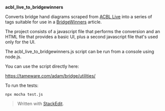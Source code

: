 **acbl_live_to_bridgewinners**

Converts bridge hand diagrams scraped from [ACBL Live](live.acbl.org) into a series of tags suitable for use in a [BridgeWinners](BridgeWinners.com) article.

The project consists of a javascript file that performs the conversion and an HTML file that provides a basic UI, plus a second javascript file that's used only for the UI.

The acbl_live_to_bridgewinners.js script can be run from a console using node.js.

You can use the script directly here:

https://tameware.com/adam/bridge/utilities/

To run the tests:

    npx mocha test.js

> Written with [StackEdit](https://stackedit.io/).
